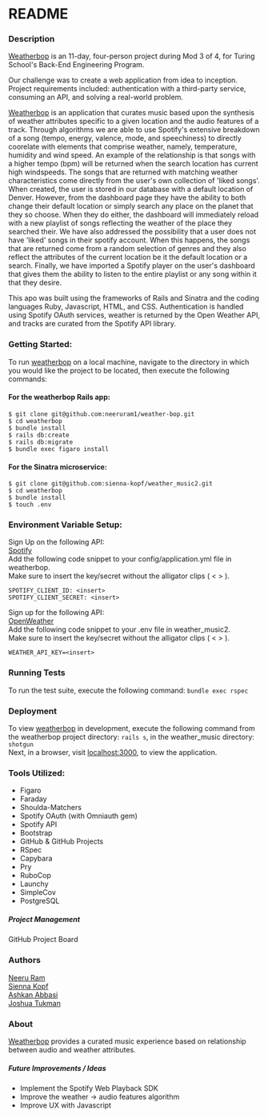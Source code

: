 # README

### Description

[Weatherbop](https://github.com/neeruram1/weather-bop) is an 11-day, four-person project during Mod 3 of 4, for Turing School's Back-End Engineering Program.

Our challenge was to create a web application from idea to inception. Project requirements included: authentication with a third-party service, consuming an API, and solving a real-world problem.

[Weatherbop](https://github.com/neeruram1/weather-bop) is an application that curates music based upon the synthesis of weather attributes specific to a given location and the audio features of a track. Through algorithms we are able to use Spotify's extensive breakdown of a song (tempo, energy, valence, mode, and speechiness) to directly coorelate with elements that comprise weather, namely, temperature, humidity and wind speed. An example of the relationship is that songs with a higher tempo (bpm) will be returned when the search location has current high windspeeds. The songs that are returned with matching weather characteristics come directly from the user's own collection of 'liked songs'. When created, the user is stored in our database with a default location of Denver. However, from the dashboard page they have the ability to both change their default location or simply search any place on the planet that they so choose. When they do either, the dashboard will immediately reload with a new playlist of songs reflecting the weather of the place they searched their. We have also addressed the possibility that a user does not have 'liked' songs in their spotify account. When this happens, the songs that are returned come from a random selection of genres and they also reflect the attributes of the current location be it the default location or a search. Finally, we have imported a Spotify player on the user's dashboard that gives them the ability to listen to the entire playlist or any song within it that they desire. 

This apo was built using the frameworks of Rails and Sinatra and the coding languages Ruby, Javascript, HTML, and CSS. Authentication is handled using Spotify OAuth services, weather is returned by the Open Weather API, and tracks are curated from the Spotify API library.

### Getting Started:

To run [weatherbop](https://github.com/neeruram1/weather-bop) on a local machine, navigate to the directory in which you would like the project to be located, then execute the following commands:  

#### For the weatherbop Rails app:
```
$ git clone git@github.com:neeruram1/weather-bop.git 
$ cd weatherbop
$ bundle install
$ rails db:create
$ rails db:migrate
$ bundle exec figaro install
```

#### For the Sinatra microservice: 
```
$ git clone git@github.com:sienna-kopf/weather_music2.git
$ cd weatherbop
$ bundle install
$ touch .env 
```

### Environment Variable Setup:

Sign Up on the following API:   
[Spotify](https://developer.spotify.com/documentation/web-api/quick-start/)   
Add the following code snippet to your config/application.yml file in weatherbop.    
Make sure to insert the key/secret without the alligator clips ( < > ).

```
SPOTIFY_CLIENT_ID: <insert>
SPOTIFY_CLIENT_SECRET: <insert>
```

Sign up for the following API:    
[OpenWeather](https://home.openweathermap.org/users/sign_up)    
Add the following code snippet to your .env file in weather_music2.      
Make sure to insert the key/secret without the alligator clips ( < > ).

```
WEATHER_API_KEY=<insert>
```
  
### Running Tests
To run the test suite, execute the following command: `bundle exec rspec`

### Deployment
To view [weatherbop](https://github.com/neeruram1/weather-bop) in development, execute the following command from the weatherbop project directory: `rails s`, in the weather_music directory: `shotgun`     
Next, in a browser, visit [localhost:3000](http://localhost:3000), to view the application. 

### Tools Utilized:
- Figaro
- Faraday
- Shoulda-Matchers
- Spotify OAuth (with Omniauth gem)
- Spotify API
- Bootstrap
- GitHub & GitHub Projects
- RSpec
- Capybara
- Pry
- RuboCop
- Launchy
- SimpleCov
- PostgreSQL

##### Project Management
GitHub Project Board

### Authors
[Neeru Ram](https://github.com/neeruram1)     
[Sienna Kopf](https://github.com/sienna-kopf)      
[Ashkan Abbasi](https://github.com/ashkanthegreat)   
[Joshua Tukman](https://github.com/joshua-tukman)

### About
[Weatherbop](https://github.com/neeruram1/weather-bop) provides a curated music experience based on relationship between audio and weather attributes. 

##### Future Improvements / Ideas
- Implement the Spotify Web Playback SDK 
- Improve the weather -> audio features algorithm 
- Improve UX with Javascript
